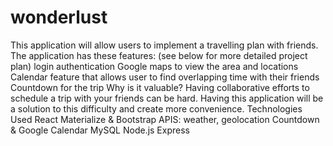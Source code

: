# wonderlust
This application will allow users to implement a travelling plan with friends. The application has these features: (see below for more detailed project plan)
login authentication 
Google maps to view the area and locations
Calendar feature that allows user to find overlapping time with their friends
Countdown for the trip
Why is it valuable? 
Having collaborative efforts to schedule a trip with your friends can be hard. Having this application will be a solution to this difficulty and create more convenience.
Technologies Used
 React
Materialize & Bootstrap
APIS: weather, geolocation
Countdown & Google Calendar
MySQL
Node.js
Express
